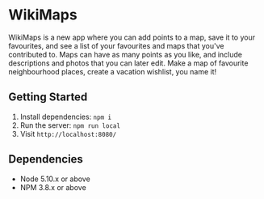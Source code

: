 # WikiMaps

WikiMaps is a new app where you can add points to a map, save it to your favourites, and see a list of your favourites and maps that you've contributed to. Maps can have as many points as you like, and include descriptions and photos that you can later edit. Make a map of favourite neighbourhood places, create a vacation wishlist, you name it!


## Getting Started

1. Install dependencies: `npm i`
2. Run the server: `npm run local`
3. Visit `http://localhost:8080/`

## Dependencies

- Node 5.10.x or above
- NPM 3.8.x or above
